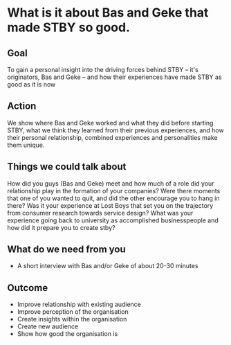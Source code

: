 # What is it about Bas and Geke that made STBY so good.

## Goal

To gain a personal insight into the driving forces behind STBY – it's originators, Bas and Geke – and how their experiences have made STBY as good as it is now

## Action

We show where Bas and Geke worked and what they did before starting STBY, what we think they learned from their previous experiences, and how their personal relationship, combined experiences and personalities make them unique.  

## Things we could talk about

How did you guys (Bas and Geke) meet and how much of a role did your relationship play in the formation of your companies? Were there moments that one of you wanted to quit, and did the other encourage you to hang in there? Was it your experience at Lost Boys that set you on the trajectory from consumer research towards service design? What was your experience going back to university as accomplished businesspeople and how did it prepare you to create stby?

## What do we need from you

* A short interview with Bas and/or Geke of about 20-30 minutes

## Outcome

* Improve relationship with existing audience
* Improve perception of the organisation
* Create insights within the organisation
* Create new audience
* Show how good the organisation is

